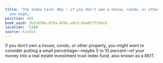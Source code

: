 ```yaml
---
title: 'The Index Card: Why : if you don’t own a house, condo, or other property,
  you migh…'
position: 456
book_uuid: 3b3c636e-878a-459a-adc5-8da017f35bc6
location: '1144'
source: kindle
---
```


if you don’t own a house, condo, or other property, you might want to consider putting a small percentage—maybe 5 to 10 percent—of your money into a real estate investment trust index fund, also known as a REIT.